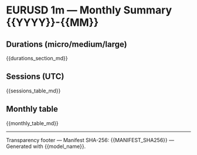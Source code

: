 # EURUSD 1m — Monthly Summary {{YYYY}}-{{MM}}

## Durations (micro/medium/large)
{{durations_section_md}}

## Sessions (UTC)
{{sessions_table_md}}

## Monthly table
{{monthly_table_md}}

---
Transparency footer
— Manifest SHA-256: {{MANIFEST_SHA256}}
— Generated with {{model_name}}.
